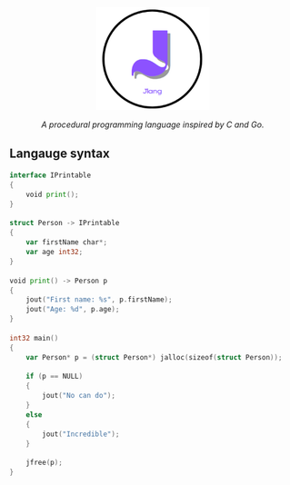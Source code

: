 <p align="center">
  <img src="JlangLogo.png" width="200" alt="Jlang Logo">
</p>

<p align="center">
  <em>A procedural programming language inspired by C and Go.</em>
</p>


## Langauge syntax ##

```Go
interface IPrintable
{
    void print();
}

struct Person -> IPrintable 
{
    var firstName char*; 
    var age int32; 
}

void print() -> Person p
{
    jout("First name: %s", p.firstName); 
    jout("Age: %d", p.age); 
}

int32 main()
{
    var Person* p = (struct Person*) jalloc(sizeof(struct Person));

    if (p == NULL) 
    {
        jout("No can do"); 
    }
    else 
    {
        jout("Incredible");
    }

    jfree(p);
}
